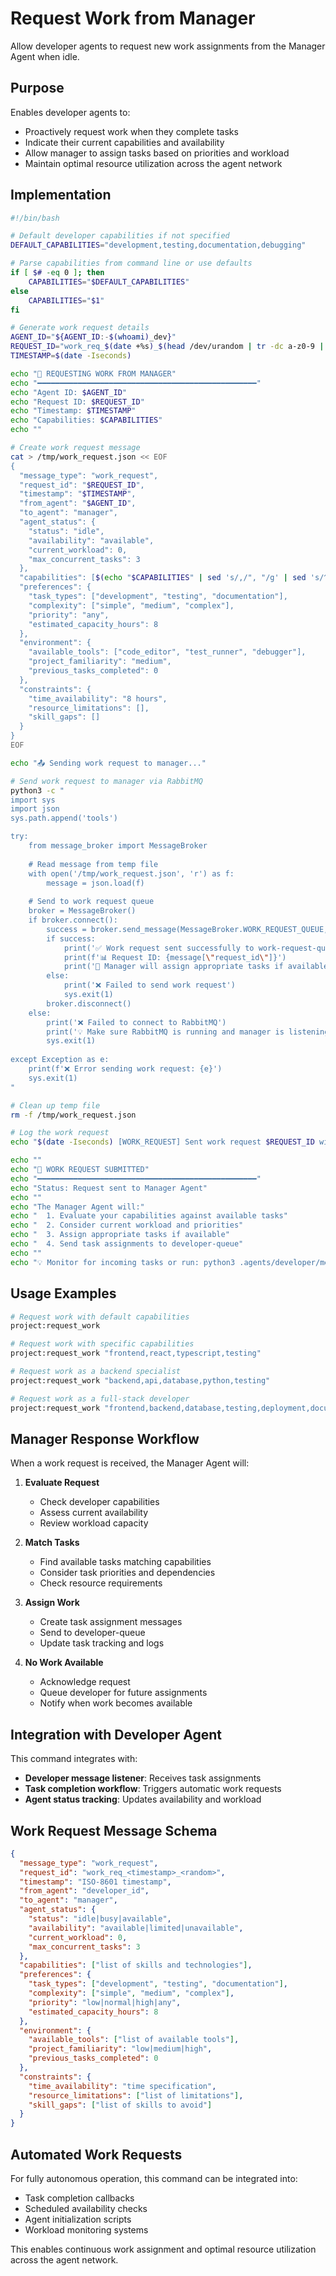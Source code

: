 # Request Work from Manager

Allow developer agents to request new work assignments from the Manager Agent when idle.

## Purpose
Enables developer agents to:
- Proactively request work when they complete tasks
- Indicate their current capabilities and availability
- Allow manager to assign tasks based on priorities and workload
- Maintain optimal resource utilization across the agent network

## Implementation

```bash
#!/bin/bash

# Default developer capabilities if not specified
DEFAULT_CAPABILITIES="development,testing,documentation,debugging"

# Parse capabilities from command line or use defaults
if [ $# -eq 0 ]; then
    CAPABILITIES="$DEFAULT_CAPABILITIES"
else
    CAPABILITIES="$1"
fi

# Generate work request details
AGENT_ID="${AGENT_ID:-$(whoami)_dev}"
REQUEST_ID="work_req_$(date +%s)_$(head /dev/urandom | tr -dc a-z0-9 | head -c 4)"
TIMESTAMP=$(date -Iseconds)

echo "💼 REQUESTING WORK FROM MANAGER"
echo "━━━━━━━━━━━━━━━━━━━━━━━━━━━━━━━━━━━━━━━━━━━━━━━━━"
echo "Agent ID: $AGENT_ID"
echo "Request ID: $REQUEST_ID" 
echo "Timestamp: $TIMESTAMP"
echo "Capabilities: $CAPABILITIES"
echo ""

# Create work request message
cat > /tmp/work_request.json << EOF
{
  "message_type": "work_request",
  "request_id": "$REQUEST_ID",
  "timestamp": "$TIMESTAMP",
  "from_agent": "$AGENT_ID",
  "to_agent": "manager",
  "agent_status": {
    "status": "idle",
    "availability": "available",
    "current_workload": 0,
    "max_concurrent_tasks": 3
  },
  "capabilities": [$(echo "$CAPABILITIES" | sed 's/,/", "/g' | sed 's/^/"/' | sed 's/$/"/')],
  "preferences": {
    "task_types": ["development", "testing", "documentation"],
    "complexity": ["simple", "medium", "complex"],
    "priority": "any",
    "estimated_capacity_hours": 8
  },
  "environment": {
    "available_tools": ["code_editor", "test_runner", "debugger"],
    "project_familiarity": "medium",
    "previous_tasks_completed": 0
  },
  "constraints": {
    "time_availability": "8 hours",
    "resource_limitations": [],
    "skill_gaps": []
  }
}
EOF

echo "📤 Sending work request to manager..."

# Send work request to manager via RabbitMQ
python3 -c "
import sys
import json
sys.path.append('tools')

try:
    from message_broker import MessageBroker
    
    # Read message from temp file
    with open('/tmp/work_request.json', 'r') as f:
        message = json.load(f)
    
    # Send to work request queue
    broker = MessageBroker()
    if broker.connect():
        success = broker.send_message(MessageBroker.WORK_REQUEST_QUEUE, message)
        if success:
            print('✅ Work request sent successfully to work-request-queue')
            print(f'📊 Request ID: {message[\"request_id\"]}')
            print('🤖 Manager will assign appropriate tasks if available')
        else:
            print('❌ Failed to send work request')
            sys.exit(1)
        broker.disconnect()
    else:
        print('❌ Failed to connect to RabbitMQ')
        print('💡 Make sure RabbitMQ is running and manager is listening')
        sys.exit(1)
        
except Exception as e:
    print(f'❌ Error sending work request: {e}')
    sys.exit(1)
"

# Clean up temp file
rm -f /tmp/work_request.json

# Log the work request
echo "$(date -Iseconds) [WORK_REQUEST] Sent work request $REQUEST_ID with capabilities: $CAPABILITIES" >> .logs/developer.log

echo ""
echo "🎯 WORK REQUEST SUBMITTED"
echo "━━━━━━━━━━━━━━━━━━━━━━━━━━━━━━━━━━━━━━━━━━━━━━━━━"
echo "Status: Request sent to Manager Agent"
echo ""
echo "The Manager Agent will:"
echo "  1. Evaluate your capabilities against available tasks"
echo "  2. Consider current workload and priorities"
echo "  3. Assign appropriate tasks if available"
echo "  4. Send task assignments to developer-queue"
echo ""
echo "💡 Monitor for incoming tasks or run: python3 .agents/developer/message_listener.py"
```

## Usage Examples

```bash
# Request work with default capabilities
project:request_work

# Request work with specific capabilities
project:request_work "frontend,react,typescript,testing"

# Request work as a backend specialist
project:request_work "backend,api,database,python,testing"

# Request work as a full-stack developer
project:request_work "frontend,backend,database,testing,deployment,documentation"
```

## Manager Response Workflow

When a work request is received, the Manager Agent will:

1. **Evaluate Request**
   - Check developer capabilities
   - Assess current availability
   - Review workload capacity

2. **Match Tasks**
   - Find available tasks matching capabilities
   - Consider task priorities and dependencies
   - Check resource requirements

3. **Assign Work**
   - Create task assignment messages
   - Send to developer-queue
   - Update task tracking and logs

4. **No Work Available**
   - Acknowledge request
   - Queue developer for future assignments
   - Notify when work becomes available

## Integration with Developer Agent

This command integrates with:
- **Developer message listener**: Receives task assignments
- **Task completion workflow**: Triggers automatic work requests
- **Agent status tracking**: Updates availability and workload

## Work Request Message Schema

```json
{
  "message_type": "work_request",
  "request_id": "work_req_<timestamp>_<random>",
  "timestamp": "ISO-8601 timestamp",
  "from_agent": "developer_id",
  "to_agent": "manager",
  "agent_status": {
    "status": "idle|busy|available",
    "availability": "available|limited|unavailable",
    "current_workload": 0,
    "max_concurrent_tasks": 3
  },
  "capabilities": ["list of skills and technologies"],
  "preferences": {
    "task_types": ["development", "testing", "documentation"],
    "complexity": ["simple", "medium", "complex"],
    "priority": "low|normal|high|any",
    "estimated_capacity_hours": 8
  },
  "environment": {
    "available_tools": ["list of available tools"],
    "project_familiarity": "low|medium|high",
    "previous_tasks_completed": 0
  },
  "constraints": {
    "time_availability": "time specification",
    "resource_limitations": ["list of limitations"],
    "skill_gaps": ["list of skills to avoid"]
  }
}
```

## Automated Work Requests

For fully autonomous operation, this command can be integrated into:
- Task completion callbacks
- Scheduled availability checks  
- Agent initialization scripts
- Workload monitoring systems

This enables continuous work assignment and optimal resource utilization across the agent network.